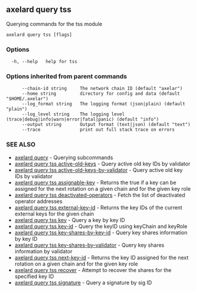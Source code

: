 ## axelard query tss

Querying commands for the tss module

```
axelard query tss [flags]
```

### Options

```
  -h, --help   help for tss
```

### Options inherited from parent commands

```
      --chain-id string     The network chain ID (default "axelar")
      --home string         directory for config and data (default "$HOME/.axelar")
      --log_format string   The logging format (json|plain) (default "plain")
      --log_level string    The logging level (trace|debug|info|warn|error|fatal|panic) (default "info")
      --output string       Output format (text|json) (default "text")
      --trace               print out full stack trace on errors
```

### SEE ALSO

- [axelard query](axelard_query.md)	 - Querying subcommands
- [axelard query tss active-old-keys](axelard_query_tss_active-old-keys.md)	 - Query active old key IDs by validator
- [axelard query tss active-old-keys-by-validator](axelard_query_tss_active-old-keys-by-validator.md)	 - Query active old key IDs by validator
- [axelard query tss assignable-key](axelard_query_tss_assignable-key.md)	 - Returns the true if a key can be assigned for the next rotation on a given chain and for the given key role
- [axelard query tss deactivated-operators](axelard_query_tss_deactivated-operators.md)	 - Fetch the list of deactivated operator addresses
- [axelard query tss external-key-id](axelard_query_tss_external-key-id.md)	 - Returns the key IDs of the current external keys for the given chain
- [axelard query tss key](axelard_query_tss_key.md)	 - Query a key by key ID
- [axelard query tss key-id](axelard_query_tss_key-id.md)	 - Query the keyID using keyChain and keyRole
- [axelard query tss key-shares-by-key-id](axelard_query_tss_key-shares-by-key-id.md)	 - Query key shares information by key ID
- [axelard query tss key-shares-by-validator](axelard_query_tss_key-shares-by-validator.md)	 - Query key shares information by validator
- [axelard query tss next-key-id](axelard_query_tss_next-key-id.md)	 - Returns the key ID assigned for the next rotation on a given chain and for the given key role
- [axelard query tss recover](axelard_query_tss_recover.md)	 - Attempt to recover the shares for the specified key ID
- [axelard query tss signature](axelard_query_tss_signature.md)	 - Query a signature by sig ID
